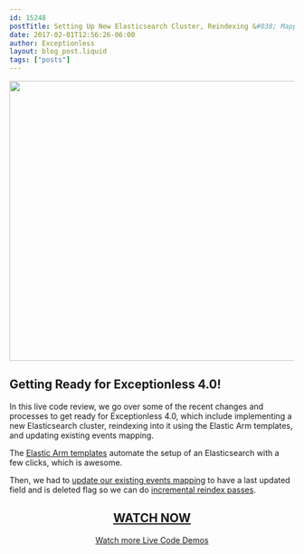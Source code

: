 ```yaml
---
id: 15248
postTitle: Setting Up New Elasticsearch Cluster, Reindexing &#038; Mappings &#8211; Live Code Demo
date: 2017-02-01T12:56:26-06:00
author: Exceptionless
layout: blog_post.liquid
tags: ["posts"]
---
```

[<img loading="lazy" class="aligncenter size-large wp-image-15250" src="/assets/170116-live-code-demo-1024x538.jpg" alt="" width="940" height="494" data-id="15250" srcset="/assets/170116-live-code-demo-1024x538.jpg 1024w, /assets/170116-live-code-demo-300x158.jpg 300w, /assets/170116-live-code-demo-768x403.jpg 768w, /assets/170116-live-code-demo.jpg 1200w" sizes="(max-width: 940px) 100vw, 940px" />](https://www.liveedu.tv/niemyjski/videos/k4JO7-exceptionless-weekly-demo-1-16-17)

## Getting Ready for Exceptionless 4.0!

<!--more-->

In this live code review, we go over some of the recent changes and processes to get ready for Exceptionless 4.0, which include implementing a new Elasticsearch cluster, reindexing into it using the Elastic Arm templates, and updating existing events mapping.

The <a href="https://github.com/elastic/azure-marketplace" target="_blank">Elastic Arm templates</a> automate the setup of an Elasticsearch with a few clicks, which is awesome.

Then, we had to <a href="https://www.elastic.co/guide/en/elasticsearch/reference/1.7/indices-put-mapping.html" target="_blank">update our existing events mapping</a> to have a last updated field and is deleted flag so we can do <a href="https://www.elastic.co/guide/en/elasticsearch/reference/5.1/docs-reindex.html" target="_blank">incremental reindex passes</a>.

<h2 style="text-align: center;">
  <a href="https://www.liveedu.tv/niemyjski/videos/k4JO7-exceptionless-weekly-demo-1-16-17">WATCH NOW</a>
</h2>

<p style="text-align: center;">
  <a href="/category/live-coding/">Watch more Live Code Demos</a>
</p>

